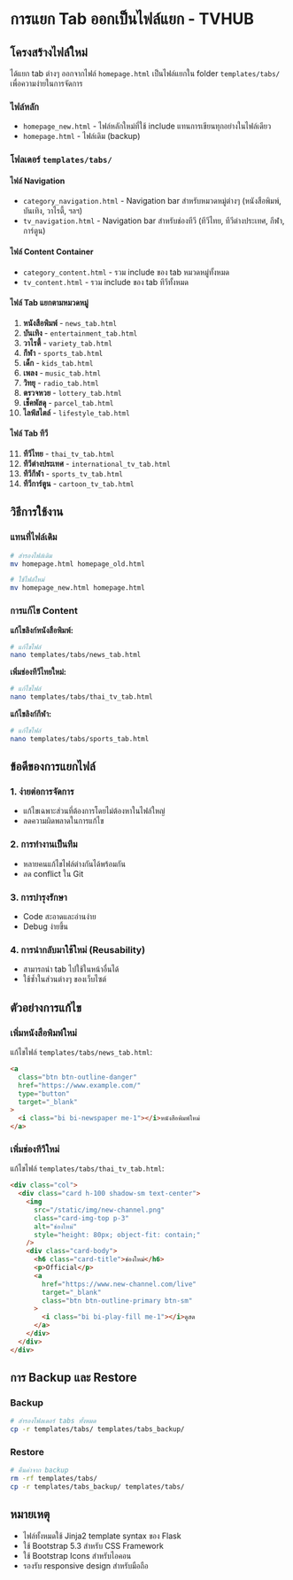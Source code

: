 # การแยก Tab ออกเป็นไฟล์แยก - TVHUB

## โครงสร้างไฟล์ใหม่

ได้แยก tab ต่างๆ ออกจากไฟล์ `homepage.html` เป็นไฟล์แยกใน folder `templates/tabs/` เพื่อความง่ายในการจัดการ

### ไฟล์หลัก

- `homepage_new.html` - ไฟล์หลักใหม่ที่ใช้ include แทนการเขียนทุกอย่างในไฟล์เดียว
- `homepage.html` - ไฟล์เดิม (backup)

### โฟลเดอร์ `templates/tabs/`

#### ไฟล์ Navigation

- `category_navigation.html` - Navigation bar สำหรับหมวดหมู่ต่างๆ (หนังสือพิมพ์, บันเทิง, วาไรตี้, ฯลฯ)
- `tv_navigation.html` - Navigation bar สำหรับช่องทีวี (ทีวีไทย, ทีวีต่างประเทศ, กีฬา, การ์ตูน)

#### ไฟล์ Content Container

- `category_content.html` - รวม include ของ tab หมวดหมู่ทั้งหมด
- `tv_content.html` - รวม include ของ tab ทีวีทั้งหมด

#### ไฟล์ Tab แยกตามหมวดหมู่

1. **หนังสือพิมพ์** - `news_tab.html`
2. **บันเทิง** - `entertainment_tab.html`
3. **วาไรตี้** - `variety_tab.html`
4. **กีฬา** - `sports_tab.html`
5. **เด็ก** - `kids_tab.html`
6. **เพลง** - `music_tab.html`
7. **วิทยุ** - `radio_tab.html`
8. **ตรวจหวย** - `lottery_tab.html`
9. **เช็คพัสดุ** - `parcel_tab.html`
10. **ไลฟ์สไตล์** - `lifestyle_tab.html`

#### ไฟล์ Tab ทีวี

11. **ทีวีไทย** - `thai_tv_tab.html`
12. **ทีวีต่างประเทศ** - `international_tv_tab.html`
13. **ทีวีกีฬา** - `sports_tv_tab.html`
14. **ทีวีการ์ตูน** - `cartoon_tv_tab.html`

## วิธีการใช้งาน

### แทนที่ไฟล์เดิม

```bash
# สำรองไฟล์เดิม
mv homepage.html homepage_old.html

# ใช้ไฟล์ใหม่
mv homepage_new.html homepage.html
```

### การแก้ไข Content

**แก้ไขลิงก์หนังสือพิมพ์:**

```bash
# แก้ไขไฟล์
nano templates/tabs/news_tab.html
```

**เพิ่มช่องทีวีไทยใหม่:**

```bash
# แก้ไขไฟล์
nano templates/tabs/thai_tv_tab.html
```

**แก้ไขลิงก์กีฬา:**

```bash
# แก้ไขไฟล์
nano templates/tabs/sports_tab.html
```

## ข้อดีของการแยกไฟล์

### 1. **ง่ายต่อการจัดการ**

- แก้ไขเฉพาะส่วนที่ต้องการโดยไม่ต้องหาในไฟล์ใหญ่
- ลดความผิดพลาดในการแก้ไข

### 2. **การทำงานเป็นทีม**

- หลายคนแก้ไขไฟล์ต่างกันได้พร้อมกัน
- ลด conflict ใน Git

### 3. **การบำรุงรักษา**

- Code สะอาดและอ่านง่าย
- Debug ง่ายขึ้น

### 4. **การนำกลับมาใช้ใหม่ (Reusability)**

- สามารถนำ tab ไปใช้ในหน้าอื่นได้
- ใช้ซ้ำในส่วนต่างๆ ของเว็บไซต์

## ตัวอย่างการแก้ไข

### เพิ่มหนังสือพิมพ์ใหม่

แก้ไขไฟล์ `templates/tabs/news_tab.html`:

```html
<a
  class="btn btn-outline-danger"
  href="https://www.example.com/"
  type="button"
  target="_blank"
>
  <i class="bi bi-newspaper me-1"></i>หนังสือพิมพ์ใหม่
</a>
```

### เพิ่มช่องทีวีใหม่

แก้ไขไฟล์ `templates/tabs/thai_tv_tab.html`:

```html
<div class="col">
  <div class="card h-100 shadow-sm text-center">
    <img
      src="/static/img/new-channel.png"
      class="card-img-top p-3"
      alt="ช่องใหม่"
      style="height: 80px; object-fit: contain;"
    />
    <div class="card-body">
      <h6 class="card-title">ช่องใหม่</h6>
      <p>Official</p>
      <a
        href="https://www.new-channel.com/live"
        target="_blank"
        class="btn btn-outline-primary btn-sm"
      >
        <i class="bi bi-play-fill me-1"></i>ดูสด
      </a>
    </div>
  </div>
</div>
```

## การ Backup และ Restore

### Backup

```bash
# สำรองโฟลเดอร์ tabs ทั้งหมด
cp -r templates/tabs/ templates/tabs_backup/
```

### Restore

```bash
# คืนค่าจาก backup
rm -rf templates/tabs/
cp -r templates/tabs_backup/ templates/tabs/
```

## หมายเหตุ

- ไฟล์ทั้งหมดใช้ Jinja2 template syntax ของ Flask
- ใช้ Bootstrap 5.3 สำหรับ CSS Framework
- ใช้ Bootstrap Icons สำหรับไอคอน
- รองรับ responsive design สำหรับมือถือ
